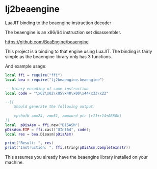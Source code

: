 # lj2beaengine
LuaJIT binding to the beaengine instruction decoder

The beaengine is an x86/64 instruction set disassembler.

https://github.com/BeaEngine/beaengine

This project is a binding to that engine using LuaJIT.  The 
binding is fairly simple as the beaengine library only has 3 functions.

And example usage:

```lua
local ffi = require("ffi")
local bea = require("lj2beaengine.beaengine")

-- binary encoding of some instruction
local code = "\x62\x02\x05\x40\x00\x44\x33\x22"

--[[
    Should generate the following output:
    
    vpshufb zmm24, zmm31, zmmword ptr [r11+r14+0880h]
]]
local  pDisAsm = ffi.new("DISASM")
pDisAsm.EIP = ffi.cast("UInt64", code);
local res = bea.Disasm(pDisAsm)

print("Result: ", res)
print("Instruction: ", ffi.string(pDisAsm.CompleteInstr))
```

This assumes you already have the beaengine library installed on your machine.

